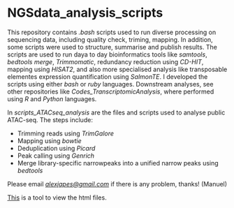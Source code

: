 # NGSdata_analysis_scripts

This repository contains *.bash* scripts used to run diverse processing on sequencing data, including quality check, triming, mapping. In addition, some scripts were used to structure, summarise and publish results.
The scripts are used to run daya to day bioinformatics tools like *samtools*, *bedtools merge*, *Trimmomatic*, redundancy reduction using *CD-HIT*, mapping using *HISAT2*, and also more specialised analysis like transposable elementes expression quantification using *SalmonTE*.
I developed the scripts using either *bash* or *ruby* languages. Downstream analyses, see other repositories like *Codes_TranscriptomicAnalysis*, where performed using *R* and *Python* languages.

In *scripts_ATACseq_analysis* are the files and scripts used to analyse public ATAC-seq. The steps include:
- Trimming reads using *TrimGalore*
- Mapping using *bowtie*
- Deduplication using *Picard*
- Peak calling using *Genrich*
- Merge library-specific narrowpeaks into a unified narrow peaks using *bedtools*
  
Please email *alexjapes@gmail.com* if there is any problem, thanks! (Manuel)

[This](https://htmlpreview.github.io/) is a tool to view the html files. 

